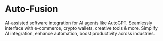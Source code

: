# Auto-Fusion
AI-assisted software integration for AI agents like AutoGPT. Seamlessly interface with e-commerce, crypto wallets, creative tools &amp; more. Simplify AI integration, enhance automation, boost productivity across industries.
